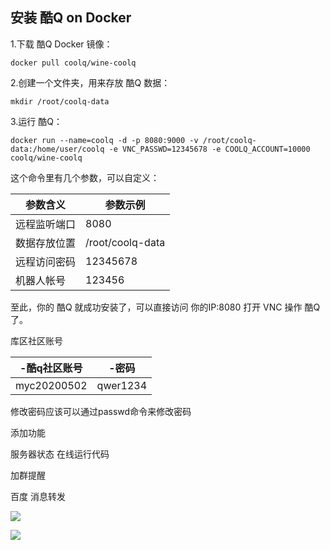 ## 安装 酷Q on Docker

1.下载 酷Q Docker 镜像：

```
docker pull coolq/wine-coolq
```

2.创建一个文件夹，用来存放 酷Q 数据：

```
mkdir /root/coolq-data
```

3.运行 酷Q：

```
docker run --name=coolq -d -p 8080:9000 -v /root/coolq-data:/home/user/coolq -e VNC_PASSWD=12345678 -e COOLQ_ACCOUNT=10000 coolq/wine-coolq
```

这个命令里有几个参数，可以自定义：

| **参数含义** | **参数示例**     |
| ------------ | ---------------- |
| 远程监听端口 | 8080             |
| 数据存放位置 | /root/coolq-data |
| 远程访问密码 | 12345678         |
| 机器人帐号   | 123456           |

至此，你的 酷Q 就成功安装了，可以直接访问 你的IP:8080 打开 VNC 操作 酷Q 了。

库区社区账号

| -酷q社区账号 | -密码    |
| ------------ | -------- |
| myc20200502  | qwer1234 |



修改密码应该可以通过passwd命令来修改密码



添加功能

服务器状态
在线运行代码

加群提醒

百度
消息转发

![](https://imgc.cqp.me/forum/201908/24/164539t76w88zmcc8btvtm.png)



![](https://www.baidu.com/img/dong_f6764cd1911fae7d460b25e31c7e342c.gif)

